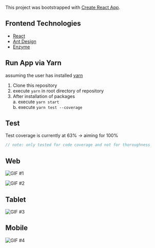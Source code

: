 This project was bootstrapped with [Create React App](https://github.com/facebook/create-react-app).

## Frontend Technologies
* [React](https://reactjs.org/)
* [Ant Design](https://ant.design/docs/react/introduce) 
* [Enzyme](https://airbnb.io/enzyme/)

## Run App via Yarn
assuming the user has installed [yarn](https://yarnpkg.com/en/)
1. Clone this repository
2. execute `yarn` in root directory of repository
3. After installation of packages  
  a. execute `yarn start`  
  b. execute `yarn test --coverage`

## Test
Test coverage is currently at 63% -> aiming for 100%
``` javascript
// note: only tested for code coverage and not for thoroughness
```

## Web
![GIF #1](https://gyazo.com/a870d4c4e7018a4fc38a09ad303c5b6d.gif)

![GIF #2](https://gyazo.com/f479c620ca949c6d6964aac1598f8433.gif)

## Tablet

![GIF #3](https://gyazo.com/86c2c6237825aefe3acf22b14bdf37d8.gif)

## Mobile

![GIF #4](https://gyazo.com/2e12b5da5174826eb295e40ce6f6aa85.gif)
